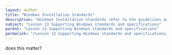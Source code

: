 ```yaml
---
layout: author
title: "Windows Installation Standards"
description: "Windows Installation Standards refer to the guidelines and best practices for installing Microsoft Windows operating systems on various hardware configurations. These standards ensure that Windows is installed efficiently, securely, and in a manner that optimizes performance. Key aspects include pre-installation requirements, choosing the appropriate installation method (such as clean installation or upgrade), configuring system settings, and ensuring compatibility with hardware and software. By adhering to these standards, IT professionals can minimize installation errors, streamline deployment processes, and maintain system integrity across multiple devices."
subject: "Lesson 13 Supporting Windows standards and specifications"
parent: "Lesson 13 Supporting Windows standards and specifications"
permalink: "/Lesson 13 Supporting Windows standards and specifications/Windows Installation Standards/"
---
```


does this matter?
